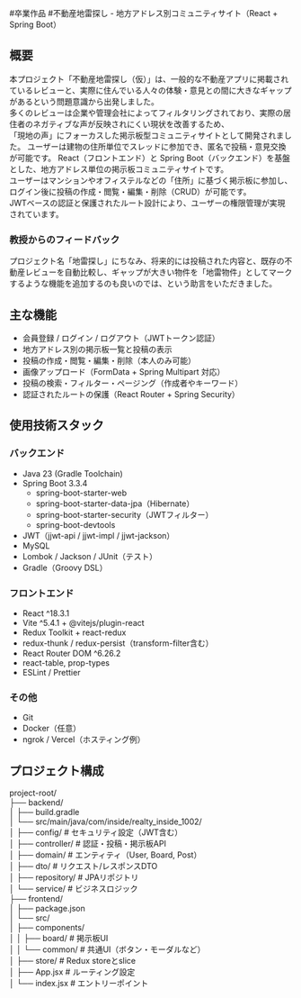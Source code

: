 #卒業作品
#不動産地雷探し - 地方アドレス別コミュニティサイト（React + Spring Boot）

## 概要  
本プロジェクト「不動産地雷探し（仮）」は、一般的な不動産アプリに掲載されているレビューと、実際に住んでいる人々の体験・意見との間に大きなギャップがあるという問題意識から出発しました。  
多くのレビューは企業や管理会社によってフィルタリングされており、実際の居住者のネガティブな声が反映されにくい現状を改善するため、  
「現地の声」にフォーカスした掲示板型コミュニティサイトとして開発されました。
ユーザーは建物の住所単位でスレッドに参加でき、匿名で投稿・意見交換が可能です。
React（フロントエンド）と Spring Boot（バックエンド）を基盤とした、地方アドレス単位の掲示板コミュニティサイトです。  
ユーザーはマンションやオフィステルなどの「住所」に基づく掲示板に参加し、ログイン後に投稿の作成・閲覧・編集・削除（CRUD）が可能です。  
JWTベースの認証と保護されたルート設計により、ユーザーの権限管理が実現されています。


### 教授からのフィードバック  
プロジェクト名「地雷探し」にちなみ、将来的には投稿された内容と、既存の不動産レビューを自動比較し、ギャップが大きい物件を「地雷物件」としてマークするような機能を追加するのも良いのでは、という助言をいただきました。


## 主な機能  
- 会員登録 / ログイン / ログアウト（JWTトークン認証）  
- 地方アドレス別の掲示板一覧と投稿の表示  
- 投稿の作成・閲覧・編集・削除（本人のみ可能）  
- 画像アップロード（FormData + Spring Multipart 対応）  
- 投稿の検索・フィルター・ページング（作成者やキーワード）  
- 認証されたルートの保護（React Router + Spring Security）

## 使用技術スタック  

### バックエンド  
- Java 23 (Gradle Toolchain)  
- Spring Boot 3.3.4  
  - spring-boot-starter-web  
  - spring-boot-starter-data-jpa（Hibernate）  
  - spring-boot-starter-security（JWTフィルター）  
  - spring-boot-devtools  
- JWT（jjwt-api / jjwt-impl / jjwt-jackson）  
- MySQL  
- Lombok / Jackson / JUnit（テスト）  
- Gradle（Groovy DSL）

### フロントエンド  
- React ^18.3.1  
- Vite ^5.4.1 + @vitejs/plugin-react  
- Redux Toolkit + react-redux  
- redux-thunk / redux-persist（transform-filter含む）  
- React Router DOM ^6.26.2  
- react-table, prop-types  
- ESLint / Prettier  

### その他  
- Git  
- Docker（任意）  
- ngrok / Vercel（ホスティング例）  


## プロジェクト構成

project-root/  
├── backend/  
│   ├── build.gradle  
│   └── src/main/java/com/inside/realty_inside_1002/  
│       ├── config/                        # セキュリティ設定（JWT含む）  
│       ├── controller/                    # 認証・投稿・掲示板API  
│       ├── domain/                        # エンティティ（User, Board, Post）  
│       ├── dto/                           # リクエスト/レスポンスDTO  
│       ├── repository/                    # JPAリポジトリ  
│       └── service/                       # ビジネスロジック  
├── frontend/  
│   ├── package.json  
│   └── src/  
│       ├── components/  
│       │   ├── board/                     # 掲示板UI  
│       │   └── common/                    # 共通UI（ボタン・モーダルなど）  
│       ├── store/                         # Redux storeとslice  
│       ├── App.jsx                        # ルーティング設定  
│       └── index.jsx                      # エントリーポイント  

